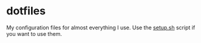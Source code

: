 dotfiles
========

My configuration files for almost everything I use. 
Use the [setup.sh](setup.sh) script if you want to use them.
